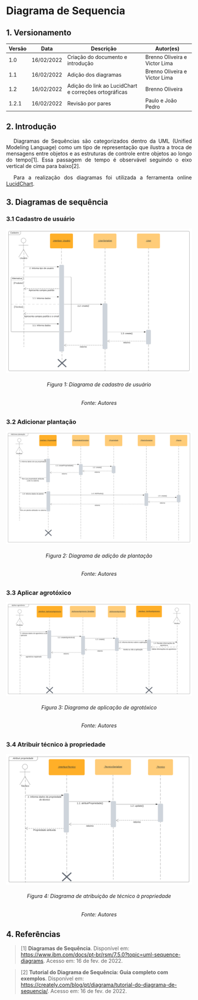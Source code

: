 # Diagrama de Sequencia

## 1. Versionamento

| Versão | Data       | Descrição                                             | Autor(es)                     |
| ------ | ---------- | ----------------------------------------------------- | ----------------------------- |
| 1.0    | 16/02/2022 | Criação do documento e introdução                     | Brenno Oliveira e Victor Lima |
| 1.1    | 16/02/2022 | Adição dos diagramas                                  | Brenno Oliveira e Victor Lima |
| 1.2    | 16/02/2022 | Adição do link ao LucidChart e correções ortográficas | Brenno Oliveira               |
| 1.2.1  | 16/02/2022 | Revisão por pares                                     | Paulo e João Pedro            |

## 2. Introdução

<p align="justify" style="text-indent: 20px">Diagramas de Sequências são categorizados dentro da UML (Unified Modeling Language) como um tipo de representação que ilustra a troca de mensagens entre objetos e as estruturas de controle entre objetos ao longo do tempo[1]. Essa passagem de tempo é observável seguindo o eixo vertical de cima para baixo[2].</p>

<p align="justify" style="text-indent: 20px">Para a realização dos diagramas foi utilizada a ferramenta online <a href="https://lucidchart.com">LucidChart</a>.</p>

## 3. Diagramas de sequência

### 3.1 Cadastro de usuário

<img src="../../../assets/modelagem/diagramaSequencia1.svg" class="zoom"/>
<h6 align = "center">Figura 1: Diagrama de cadastro de usuário</h6>
<h6 align = "center">Fonte: Autores</h6>

### 3.2 Adicionar plantação

<img src="../../../assets/modelagem/diagramaSequencia2.svg" class="zoom"/>
<h6 align = "center">Figura 2: Diagrama de adição de plantação</h6>
<h6 align = "center">Fonte: Autores</h6>

### 3.3 Aplicar agrotóxico

<img src="../../../assets/modelagem/diagramaSequencia3.svg" class="zoom"/>
<h6 align = "center">Figura 3: Diagrama de aplicação de agrotóxico</h6>
<h6 align = "center">Fonte: Autores</h6>

### 3.4 Atribuir técnico à propriedade

<img src="../../../assets/modelagem/diagramaSequencia4.svg" class="zoom"/>
<h6 align = "center">Figura 4: Diagrama de atribuição de técnico à propriedade</h6>
<h6 align = "center">Fonte: Autores</h6>

## 4. Referências

> [1] **Diagramas de Sequência**. Disponível em: <a href="https://www.ibm.com/docs/pt-br/rsm/7.5.0?topic=uml-sequence-diagrams" target="_blanck">https://www.ibm.com/docs/pt-br/rsm/7.5.0?topic=uml-sequence-diagrams</a>. Acesso em: 16 de fev. de 2022.

> [2] **Tutorial do Diagrama de Sequência: Guia completo com exemplos**. Disponível em: <a href="https://creately.com/blog/pt/diagrama/tutorial-do-diagrama-de-sequencia/" target="_blanck">https://creately.com/blog/pt/diagrama/tutorial-do-diagrama-de-sequencia/</a>. Acesso em: 16 de fev. de 2022.
